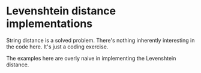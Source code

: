 # Levenshtein distance implementations

String distance is a solved problem. There's nothing inherently
interesting in the code here. It's just a coding exercise.

The examples here are overly naive in implementing the
Levenshtein distance.
